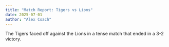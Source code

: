 ```yaml
---
title: "Match Report: Tigers vs Lions"
date: 2025-07-01
author: "Alex Coach"
---
```

The Tigers faced off against the Lions in a tense match that ended in a 3-2 victory.